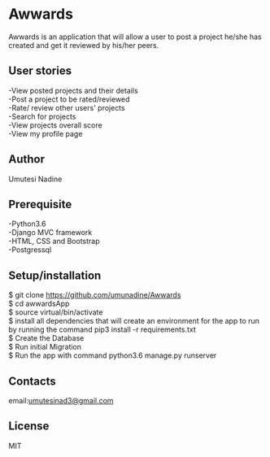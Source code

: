 # Awwards
Awwards is an application that will allow a user to post a project he/she has created and get it reviewed by his/her peers.

## User stories
-View posted projects and their details<br/>
-Post a project to be rated/reviewed<br/>
-Rate/ review other users' projects<br/>
-Search for projects<br/>
-View projects overall score<br/>
-View my profile page<br/>

## Author
Umutesi Nadine

## Prerequisite
-Python3.6 <br>
-Django MVC framework<br>
-HTML, CSS and Bootstrap<br>
-Postgressql<br>

## Setup/installation
$ git clone https://github.com/umunadine/Awwards <br>
$ cd awwardsApp <br>
$ source virtual/bin/activate <br>
$ install all dependencies that will create an environment for the app to run by running the command pip3 install -r requirements.txt <br>
$ Create the Database <br>
$ Run initial Migration<br>
$ Run the app with command python3.6 manage.py runserver

## Contacts
email:umutesinad3@gmail.com
## License
MIT
